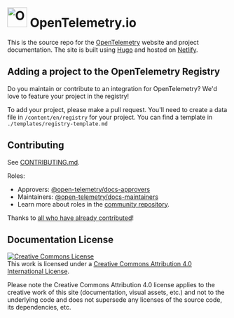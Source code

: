 # <img src="https://opentelemetry.io/img/logos/opentelemetry-logo-nav.png" alt="OpenTelemetry Icon" width="45" height=""> OpenTelemetry.io

This is the source repo for the [OpenTelemetry](https://opentelemetry.io)
website and project documentation. The site is built using [Hugo][] and hosted
on [Netlify][].

## Adding a project to the OpenTelemetry Registry

Do you maintain or contribute to an integration for OpenTelemetry? We'd love to
feature your project in the registry!

To add your project, please make a pull request. You'll need to create a data file in `/content/en/registry` for your project. You can find a template in `./templates/registry-template.md`

## Contributing

See [CONTRIBUTING.md](CONTRIBUTING.md).

Roles: 
- Approvers: [@open-telemetry/docs-approvers](https://github.com/orgs/open-telemetry/teams/docs-approvers)
- Maintainers: [@open-telemetry/docs-maintainers](https://github.com/orgs/open-telemetry/teams/docs-maintainers)
- Learn more about roles in the [community
  repository](https://github.com/open-telemetry/community/blob/main/community-membership.md).

Thanks to [all who have already
contributed](https://github.com/open-telemetry/opentelemetry.io/graphs/contributors)!

## Documentation License

<a rel="license" href="http://creativecommons.org/licenses/by/4.0/"><img alt="Creative Commons License" style="border-width:0" src="https://i.creativecommons.org/l/by/4.0/88x31.png" /></a><br />This work is licensed under a <a rel="license" href="http://creativecommons.org/licenses/by/4.0/">Creative Commons Attribution 4.0 International License</a>.

Please note the Creative Commons Attribution 4.0 license applies to the creative work of this site (documentation, visual assets, etc.) and not to the underlying code and does not supersede any licenses of the source code, its dependencies, etc.

[Hugo]: https://gohugo.io
[Netlify]: https://netlify.com
